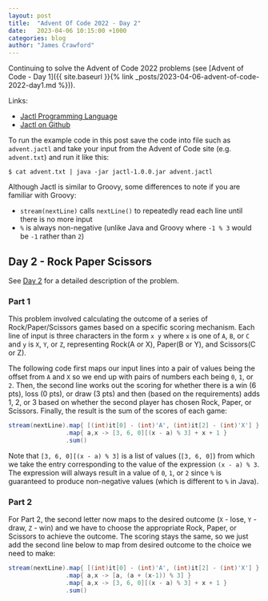 ```yaml
---
layout: post
title:  "Advent Of Code 2022 - Day 2"
date:   2023-04-06 10:15:00 +1000
categories: blog
author: "James Crawford"
---
```


Continuing to solve the Advent of Code 2022 problems
(see [Advent of Code - Day 1]({{ site.baseurl }}{% link _posts/2023-04-06-advent-of-code-2022-day1.md %})).

Links:
* [Jactl Programming Language](https://jactl.io)
* [Jactl on Github](https://github.com/jaccomoc/jactl)

To run the example code in this post save the code into file such as `advent.jactl` and take your input from the
Advent of Code site (e.g. `advent.txt`) and run it like this:
```shell
$ cat advent.txt | java -jar jactl-1.0.0.jar advent.jactl 
```

Although Jactl is similar to Groovy, some differences to note if you are familiar with Groovy:
* `stream(nextLine)` calls `nextLine()` to repeatedly read each line until there is no more input
* `%` is always non-negative (unlike Java and Groovy where `-1 % 3` would be `-1` rather than `2`)

## Day 2 - Rock Paper Scissors

See [Day 2](https://adventofcode.com/2022/day/2) for a detailed description of the problem.

### Part 1

This problem involved calculating the outcome of a series of Rock/Paper/Scissors games based on a specific
scoring mechanism.
Each line of input is three characters in the form `x y` where `x` is one of `A`, `B`, or `C` and `y` is `X`, `Y`, or `Z`,
representing Rock(A or X), Paper(B or Y), and Scissors(C or Z).

The following code first maps our input lines into a pair of values being the offset from `A` and `X` so we end up
with pairs of numbers each being `0`, `1`, or `2`.
Then, the second line works out the scoring for whether there is a win (6 pts), loss (0 pts), or draw (3 pts) and
then (based on the requirements) adds 1, 2, or 3 based on whether the second player has chosen Rock, Paper, or Scissors.
Finally, the result is the sum of the scores of each game:
```groovy
stream(nextLine).map{ [(int)it[0] - (int)'A', (int)it[2] - (int)'X'] }
                .map{ a,x -> [3, 6, 0][(x - a) % 3] + x + 1 }
                .sum()
```

Note that `[3, 6, 0][(x - a) % 3]` is a list of values (`[3, 6, 0]`) from which we take the entry corresponding to
the value of the expression `(x - a) % 3`.
The expression will always result in a value of `0`, `1`, or `2` since `%` is guaranteed to produce non-negative
values (which is different to `%` in Java).

### Part 2

For Part 2, the second letter now maps to the desired outcome (`X` - lose, `Y` - draw, `Z` - win) and we have to
choose the appropriate Rock, Paper, or Scissors to achieve the outcome.
The scoring stays the same, so we just add the second line below to map from desired outcome to the choice
we need to make:
```groovy
stream(nextLine).map{ [(int)it[0] - (int)'A', (int)it[2] - (int)'X'] }
                .map{ a,x -> [a, (a + (x-1)) % 3] }
                .map{ a,x -> [3, 6, 0][(x - a) % 3] + x + 1 }
                .sum()
```
